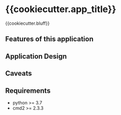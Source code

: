 #  {{cookiecutter.app_title}}
{{cookiecutter.bluff}}

## Features of this application

## Application Design


## Caveats

## Requirements

* python >= 3.7
* cmd2 >= 2.3.3